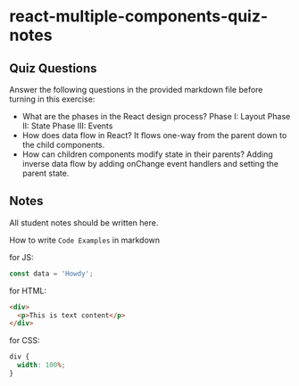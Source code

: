 # react-multiple-components-quiz-notes

## Quiz Questions

Answer the following questions in the provided markdown file before turning in this exercise:

- What are the phases in the React design process?
  Phase I: Layout
  Phase II: State
  Phase III: Events
- How does data flow in React?
  It flows one-way from the parent down to the child components.
- How can children components modify state in their parents?
  Adding inverse data flow by adding onChange event handlers and setting the parent state.

## Notes

All student notes should be written here.

How to write `Code Examples` in markdown

for JS:

```js
const data = 'Howdy';
```

for HTML:

```html
<div>
  <p>This is text content</p>
</div>
```

for CSS:

```css
div {
  width: 100%;
}
```
